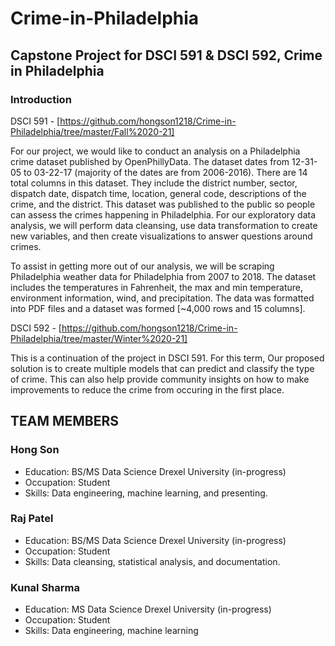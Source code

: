 # Crime-in-Philadelphia
## Capstone Project for DSCI 591 & DSCI 592, Crime in Philadelphia
### Introduction

DSCI 591 -
[https://github.com/hongson1218/Crime-in-Philadelphia/tree/master/Fall%2020-21]

For our project, we would like to conduct an analysis on a Philadelphia crime dataset published by OpenPhillyData. The dataset dates from 12-31-05 to 03-22-17 (majority of the dates are from 2006-2016). There are 14 total columns in this dataset. They include the district number, sector, dispatch date, dispatch time, location, general code, descriptions of the crime, and the district. This dataset was published to the public so people can assess the crimes happening in Philadelphia. For our exploratory data analysis, we will perform data cleansing, use data transformation to create new variables, and then create visualizations to answer questions around crimes.

To assist in getting more out of our analysis, we will be scraping Philadelphia weather data for Philadelphia from 2007 to 2018. The dataset includes the temperatures in Fahrenheit, the max and min temperature, environment information, wind, and precipitation. The data was formatted into PDF files and a dataset was formed [~4,000 rows and 15 columns].

DSCI 592 - [https://github.com/hongson1218/Crime-in-Philadelphia/tree/master/Winter%2020-21]

This is a continuation of the project in DSCI 591. For this term, Our proposed solution is to create multiple models that can predict and classify the type of crime. This can also help provide community insights on how to make improvements to reduce the crime from occuring in the first place.


## TEAM MEMBERS

### Hong Son
- Education: BS/MS Data Science Drexel University (in-progress)
- Occupation: Student
- Skills: Data engineering, machine learning, and presenting. 

### Raj Patel
- Education: BS/MS Data Science Drexel University (in-progress)
- Occupation: Student
- Skills: Data cleansing, statistical analysis, and documentation. 

### Kunal Sharma
- Education: MS Data Science Drexel University (in-progress)
- Occupation: Student
- Skills: Data engineering, machine learning
